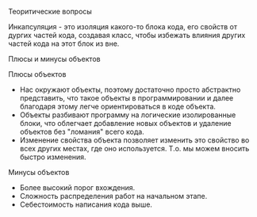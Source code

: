 Теоритические вопросы

Инкапсуляция - это изоляция какого-то блока кода, его свойств от дургих частей кода, создавая класс, чтобы избежать влияния других частей кода на этот блок из вне.

Плюсы и минусы объектов

Плюсы объектов
- Нас окружают объекты, поэтому достаточно просто абстрактно представить, что такое объекты в программировании и далее благодаря этому легче ориентироваться в коде объекта.
- Объекты разбивают программу на логические изолированные блоки, что облегчает добавление новых объектов и удаление объектов без "ломания" всего кода.
- Изменение свойства объекта позволяет изменить это свойство во всех других местах, где оно используется. Т.о. мы можем вносить быстро изменения.

Минусы объектов
- Более высокий порог вхождения.
- Сложность распределения работ на начальном этапе.
- Себестоимость написания кода выше.
